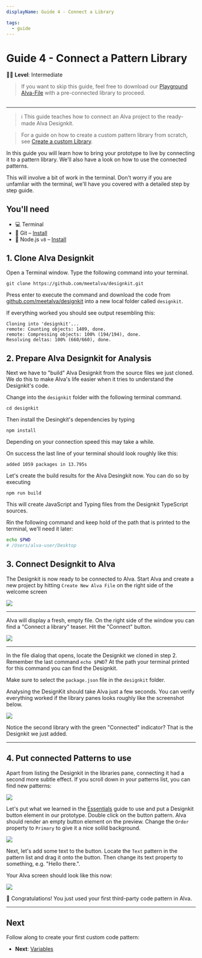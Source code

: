 ```yaml
---
displayName: Guide 4 - Connect a Library

tags:
  - guide
---
```


#  Guide 4 - Connect a Pattern Library

:woman_student: **Level**: Intermediate

> If you want to skip this guide, feel free to download our [Playground Alva-File](http://media.meetalva.io/file/Website.alva) with a pre-connected library to proceed.

## 

---

> :information_source: This guide teaches how to connect an Alva project to the ready-made Alva Designkit. 

> For a guide on how to create a custom pattern library from scratch, see [Create a custom Library](./doc/docs/guides/create-library?guides-enabled=true).

In this guide you will learn how to bring your prototype to live by connecting it to a pattern library. We'll also have a look on how to use the connected patterns.

This will involve a bit of work in the terminal. Don't worry if you are unfamliar with the terminal, we'll have you covered with a detailed step by step guide.

## You'll need

* :computer: Terminal
* :evergreen_tree: Git – [Install](https://git-scm.com/)
* :turtle: Node.js `v8` – [Install](https://nodejs.org/en/)


## 1. Clone Alva Designkit

Open a Terminal window. Type the following command into your terminal.

```
git clone https://github.com/meetalva/designkit.git
```

Press enter to execute the command and download the code from [github.com/meetalva/designkit](https://github.com/meetalva/designkit) into a new local folder called `designkit`.

If everything worked you should see output resembling this:

```
Cloning into 'designkit'...
remote: Counting objects: 1409, done.
remote: Compressing objects: 100% (194/194), done.
Resolving deltas: 100% (660/660), done.
```

## 2. Prepare Alva Designkit for Analysis

Next we have to "build" Alva Designkit from the source files we just cloned. We do this to make Alva's life easier when it tries to understand the Designkit's code.

Change into the `designkit` folder with the following terminal command.

```
cd designkit
```

Then install the Desingkit's dependencies by typing

```
npm install
```

Depending on your connection speed this may take a while.

On success the last line of your terminal should look roughly like this:

```
added 1059 packages in 13.795s
```

Let's create the build results for the Alva Desingkit now. You can do so by executing

```
npm run build
```

This will create JavaScript and Typing files from the Designkit TypeScript sources.

Rin the following command and keep hold of the path that is printed to the terminal, we'll need it later:

```sh
echo $PWD
# /Users/alva-user/Desktop
```

## 3. Connect Designkit to Alva 

The Designkit is now ready to be connected to Alva. Start Alva and create a new project by hitting `Create New Alva File` on the right side of the welcome screen

![](https://media.meetalva.io//splash.svg)

---

Alva will display a fresh, empty file. On the right side of the window you can find a "Connect a library" teaser. Hit the "Connect" button.

![](https://media.meetalva.io/connect-teaser.svg)

---

In the file dialog that opens, locate the Designkit we cloned in step 2. Remember the last command `echo $PWD`? At the path your terminal printed for this command you can find the Designkit.

Make sure to select the `package.json` file in the `designkit` folder. 

Analysing the DesignKit should take Alva just a few seconds. You can verify everything worked if the library panes looks roughly like the screenshot below. 

![](https://media.meetalva.io/libraries.svg)

Notice the second library with the green "Connected" indicator? That is the Designkit we just added.

---

## 4. Put connected Patterns to use

Apart from listing the Designkit in the libraries pane, connecting it had a second more subtle effect. If you scroll down in your patterns list, you can find new patterns:

![](https://media.meetalva.io/pattern-list.png)

Let's put what we learned in the [Essentials](./doc/docs/guides/essentials?guides-enabled=true) guide to use and 
put a Designkit button element in our prototype. Double click on the button pattern. Alva should render an empty button element on the preview. Change the `Order` property to `Primary` to give it a nice solild background.

![](https://media.meetalva.io/empty-button.png)

Next, let's add some text to the button. Locate the `Text` pattern in the pattern list and drag it onto the
button. Then change its text property to something, e.g. "Hello there.". 

Your Alva screen should look like this now:

![](https://media.meetalva.io/text-button.png)

:tada: Congratulations! You just used your first third-party code pattern in Alva. 

---

## Next

Follow along to create your first custom code pattern:

* **Next**: [Variables](./doc/docs/guides/variables?guides-enabled=true)
